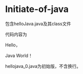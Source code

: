 # Initiate-of-java

包含helloJava.java及其class文件

代码内容为

Hello，

Java World！

hellojava_0.java为初始版，不含换行。
